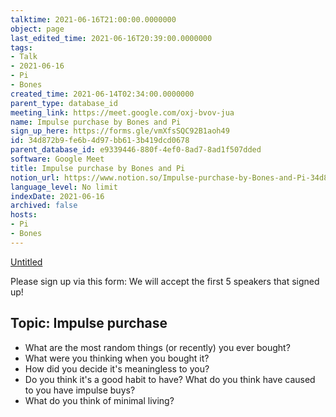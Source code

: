 ```yaml
---
talktime: 2021-06-16T21:00:00.0000000
object: page
last_edited_time: 2021-06-16T20:39:00.0000000
tags:
- Talk
- 2021-06-16
- Pi
- Bones
created_time: 2021-06-14T02:34:00.0000000
parent_type: database_id
meeting_link: https://meet.google.com/oxj-bvov-jua
name: Impulse purchase by Bones and Pi
sign_up_here: https://forms.gle/vmXfsSQC92B1aoh49
id: 34d872b9-fe6b-4d97-bb61-3b419dcd0678
parent_database_id: e9339446-880f-4ef0-8ad7-8ad1f507dded
software: Google Meet
title: Impulse purchase by Bones and Pi
notion_url: https://www.notion.so/Impulse-purchase-by-Bones-and-Pi-34d872b9fe6b4d97bb613b419dcd0678
language_level: No limit
indexDate: 2021-06-16
archived: false
hosts:
- Pi
- Bones
---
```


[Untitled](https://www.notion.so/cd877e06ad7149f69157f2c71bad5cca)   

Please sign up via this form:
We will accept the first  5 speakers  that signed up! 


## Topic: Impulse purchase

   - What are the most random things (or recently) you ever bought?
   - What were you thinking when you bought it?
   - How did you decide it's meaningless to you?
   - Do you think it's a good habit to have? What do you think have caused to you have impulse buys?
   - What do you think of minimal living?




